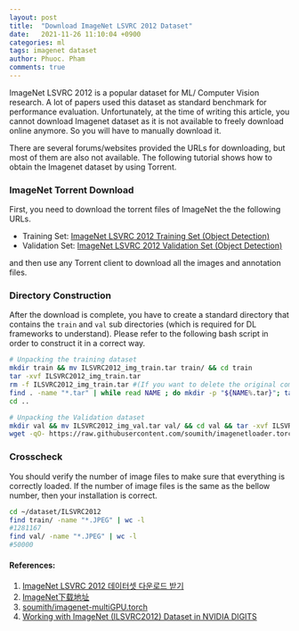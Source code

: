 ```yaml
---
layout: post
title:  "Download ImageNet LSVRC 2012 Dataset"
date:   2021-11-26 11:10:04 +0900
categories: ml
tags: imagenet dataset
author: Phuoc. Pham
comments: true
---
```


ImageNet LSVRC 2012 is a popular dataset for ML/ Computer Vision research. A lot of papers used this dataset as standard benchmark for performance evaluation. Unfortunately, at the time of writing this article, you cannot download Imagenet dataset as it is not available to freely download online anymore. So you will have to manually download it.

There are several forums/websites provided the URLs for downloading, but most of them are also not available. The following tutorial shows how to obtain the Imagenet dataset by using Torrent.

### **ImageNet Torrent Download**
First, you need to download the torrent files of ImageNet the the following URLs.


- Training Set: [ImageNet LSVRC 2012 Training Set (Object Detection)](https://academictorrents.com/details/a306397ccf9c2ead27155983c254227c0fd938e2)
- Validation Set: [ImageNet LSVRC 2012 Validation Set (Object Detection)](https://academictorrents.com/details/5d6d0df7ed81efd49ca99ea4737e0ae5e3a5f2e5)

and then use any Torrent client to download all the images and annotation files.

### **Directory Construction**

After the download is complete, you have to create a standard directory that contains the `train` and `val` sub directories (which is required for DL frameworks to understand). Please refer to the following bash script in order to construct it in a correct way.

```bash
# Unpacking the training dataset
mkdir train && mv ILSVRC2012_img_train.tar train/ && cd train
tar -xvf ILSVRC2012_img_train.tar
rm -f ILSVRC2012_img_train.tar #(If you want to delete the original compressed file)
find . -name "*.tar" | while read NAME ; do mkdir -p "${NAME%.tar}"; tar -xvf "${NAME}" -C "${NAME%.tar}"; rm -f "${NAME}"; done
cd ..

# Unpacking the Validation dataset
mkdir val && mv ILSVRC2012_img_val.tar val/ && cd val && tar -xvf ILSVRC2012_img_val.tar
wget -qO- https://raw.githubusercontent.com/soumith/imagenetloader.torch/master/valprep.sh | bash

```


### **Crosscheck**
You should verify the number of image files to make sure that everything is correctly loaded. If the number of image files is the same as the bellow number, then your installation is correct.

```bash
cd ~/dataset/ILSVRC2012
find train/ -name "*.JPEG" | wc -l
#1281167
find val/ -name "*.JPEG" | wc -l
#50000
```



#### **References:**
1. [ImageNet LSVRC 2012 데이터셋 다운로드 받기](https://seongkyun.github.io/others/2019/03/06/imagenet_dn/)
2. [ImageNet下载地址](https://simon32.github.io/2018/01/09/image-net/)
3. [soumith/imagenet-multiGPU.torch](https://github.com/soumith/imagenet-multiGPU.torch)
4. [Working with ImageNet (ILSVRC2012) Dataset in NVIDIA DIGITS](https://jkjung-avt.github.io/ilsvrc2012-in-digits/)



